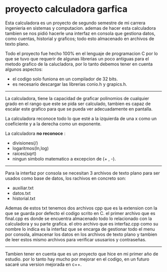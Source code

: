 # proyecto calculadora garfica
Esta calculadora es un proyecto de segundo semestre de mi carrera ingenieria en sistemas y computacion. ademas de hacer esta calculadora tambien se nos pidió hacerle una interfaz en consola que gestiona datos, como cuentas, historial y graficos; todo esto almacenado en archivos de texto plano.

Todo el proyecto fue hecho 100% en el lenguaje de programacion C por lo que se tuvo que requerir de algunas librerias un poco antiguas para el metodo grafico de la calucladora, por lo tanto debemos tener en cuenta algunos aspectos:
* el codigo solo funiona en un compilador de 32 bits.
* es necesario descargar las librerias conio.h y grapics.h.
-------------------------------------------------------------------------------------------------------------------------------------------------------------------------------
La calculadora, tiene la capacidad de graficar polinomios de cualquier grado en el rango que este se pida ser calculado, tambien es capaz de escalar este grafico para que se pueda ver adecuadamente en pantalla.

La calculadora reconoce todo lo que esté a la izquierda de una x como un coeficiente y a la derecha como un exponente.

La calculadora **no reconoce** :
* divisiones(/)
* logaritmos(ln,log)
* raices(sqrt)
* ningun simbolo matematico a excepcion de (+ , -).

-------------------------------------------------------------------------------------------------------------------------------------------------------------------------------

Para la interfaz por consola se necesitan 3 archivos de texto plano para ser usados como base de datos, los rachivos en concreto son:
* auxiliar.txt
* datos.txt
* historial.txt

Ademas de estos txt tenemos dos archivos cpp que es la extension con la que se guarda por defecto el codigo scrito en C. el primer archivo que es final.cpp es donde se encuentra almacenado todo lo relacionado con la calculadora y su parte grafica. el otro archivo que es interfaz.cpp como su nombre lo indica es la interfaz que se encarga de gestionar todo el menu por consola, almacenar los datos en los archivos de texto plano y tambien de leer estos mismo archivos para verificar ususarios y contraseñas.

-------------------------------------------------------------------------------------------------------------------------------------------------------------------------------
Tambien tener en cuenta que es un proyecto que hice en mi primer año de estudio. por lo tanto hay mucho por mejorar en el codigo, en un futuro sacaré una version mejorada en c++. 


